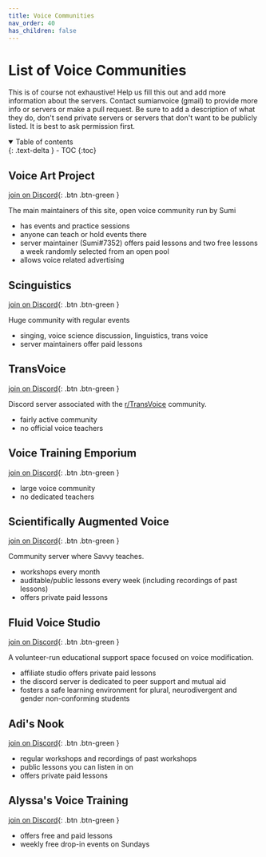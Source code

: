 ```yaml
---
title: Voice Communities
nav_order: 40
has_children: false
---
```


# List of Voice Communities
This is of course not exhaustive! Help us fill this out and add more information about the servers. Contact sumianvoice (gmail) to provide more info or servers or make a pull request. Be sure to add a description of what they do, don't send private servers or servers that don't want to be publicly listed. It is best to ask permission first.

<details open markdown="block">
  <summary>
    Table of contents
  </summary>
{: .text-delta }
- TOC
{:toc}
</details>

## Voice Art Project
<span class="fs-2"> [join on Discord](https://discord.gg/ahc5hb9zSk){: .btn .btn-green } </span>

The main maintainers of this site, open voice community run by Sumi
- has events and practice sessions
- anyone can teach or hold events there
- server maintainer (Sumi#7352) offers paid lessons and two free lessons a week randomly selected from an open pool
- allows voice related advertising

## Scinguistics
<span class="fs-2"> [join on Discord](https://discord.gg/w6Eb2tY){: .btn .btn-green } </span>

Huge community with regular events
- singing, voice science discussion, linguistics, trans voice
- server maintainers offer paid lessons

## TransVoice
<span class="fs-2"> [join on Discord](https://discord.gg/BPPMkDu){: .btn .btn-green } </span>

Discord server associated with the [r/TransVoice](http://reddit.com/r/transvoice/) community.
- fairly active community
- no official voice teachers

## Voice Training Emporium
<span class="fs-2"> [join on Discord](https://discord.gg/TZwMeg57jR){: .btn .btn-green } </span>

- large voice community
- no dedicated teachers

## Scientifically Augmented Voice
<span class="fs-2"> [join on Discord](https://discord.gg/dbwrQMV){: .btn .btn-green } </span>

Community server where Savvy teaches.
- workshops every month
- auditable/public lessons every week (including recordings of past lessons)
- offers private paid lessons

## Fluid Voice Studio
<span class="fs-2"> [join on Discord](https://discord.gg/ThrvmTy24q){: .btn .btn-green } </span>

A volunteer-run educational support space focused on voice modification.
- affiliate studio offers private paid lessons
- the discord server is dedicated to peer support and mutual aid
- fosters a safe learning environment for plural, neurodivergent and gender non-conforming students

## Adi's Nook
<span class="fs-2"> [join on Discord](https://discord.gg/GSvbGGp2eR){: .btn .btn-green } </span>

- regular workshops and recordings of past workshops
- public lessons you can listen in on
- offers private paid lessons

## Alyssa's Voice Training
<span class="fs-2"> [join on Discord](https://discord.gg/KQFHYveFry){: .btn .btn-green } </span>

- offers free and paid lessons
- weekly free drop-in events on Sundays


<!--  -->
